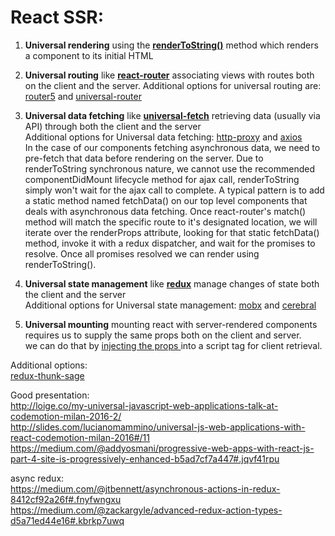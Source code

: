 # React SSR:

1. <strong>Universal rendering</strong> using the <strong><a href="https://facebook.github.io/react/docs/react-dom-server.html#rendertostring">renderToString()</a></strong> method which renders a component to its initial HTML<br>

2. <strong>Universal routing</strong> like <strong><a href="https://github.com/ReactTraining/react-router/blob/master/docs/guides/ServerRendering.md">react-router</a></strong> associating views with routes both on the client and the server. Additional options for universal routing are: <a href="http://router5.github.io/">router5</a> and <a href="https://www.kriasoft.com/universal-router/">universal-router</a>

3. <strong>Universal data fetching</strong> like <strong><a href="https://github.com/Pitzcarraldo/universal-fetch">universal-fetch</a></strong> retrieving data (usually via API) through both the client and the server<br>
Additional options for Universal data fetching: <a href="https://github.com/nodejitsu/node-http-proxy">http-proxy</a> and <a href="https://github.com/mzabriskie/axios">axios</a><br>
In the case of our components fetching asynchronous data, we need to pre-fetch that data before rendering on the server. 
Due to renderToString synchronous nature, we cannot use the recommended componentDidMount lifecycle method for ajax call, renderToString simply won't wait for the ajax call to complete. A typical pattern is to add a static method named fetchData() on our top level components that deals with asynchronous data fetching. 
Once react-router's match() method will match the specific route to it's designated location, we will iterate over the renderProps attribute, looking for that static fetchData() method, invoke it with a redux dispatcher, and wait for the promises to resolve.
Once all promises resolved we can render using renderToString().<br>

4. <strong>Universal state management</strong> like <strong><a href="https://github.com/reactjs/redux/blob/master/docs/recipes/ServerRendering.md">redux</a></strong> manage changes of state both the client and the server<br>
Additional options for Universal state management: <a href="https://mobxjs.github.io/mobx/">mobx</a> and <a href="https://github.com/cerebral/cerebral">cerebral</a>

5. <strong>Universal mounting</strong> mounting react with server-rendered components requires us to supply the same props both on the client and server.<br> we can do that by <a href="https://github.com/reactjs/redux/blob/master/docs/recipes/ServerRendering.md#inject-initial-component-html-and-state">injecting the props </a>into a script tag for client retrieval.<br>

Additional options:<br>
<a href="https://github.com/navgarcha/redux-thunk-saga">redux-thunk-sage</a>





Good presentation:<br>
http://loige.co/my-universal-javascript-web-applications-talk-at-codemotion-milan-2016-2/<br>
http://slides.com/lucianomammino/universal-js-web-applications-with-react-codemotion-milan-2016#/11<br>
https://medium.com/@addyosmani/progressive-web-apps-with-react-js-part-4-site-is-progressively-enhanced-b5ad7cf7a447#.jqvf41rpu

async redux:<br>
https://medium.com/@jtbennett/asynchronous-actions-in-redux-8412cf92a26f#.fnyfwngxu<br>
https://medium.com/@zackargyle/advanced-redux-action-types-d5a71ed44e16#.kbrkp7uwq
